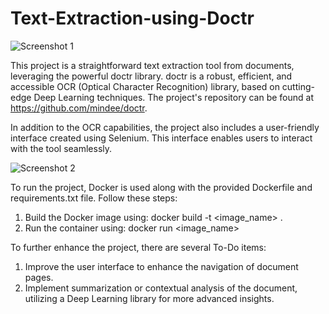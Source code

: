 # Text-Extraction-using-Doctr

![Screenshot 1](./Images/Screenshot%20from%202023-07-21%2011-23-33.png)

This project is a straightforward text extraction tool from documents, leveraging the powerful doctr library. doctr is a robust, efficient, and accessible OCR (Optical Character Recognition) library, based on cutting-edge Deep Learning techniques. The project's repository can be found at https://github.com/mindee/doctr.

In addition to the OCR capabilities, the project also includes a user-friendly interface created using Selenium. This interface enables users to interact with the tool seamlessly.

![Screenshot 2](./Images/Screenshot%20from%202023-07-21%2011-23-54.png)

To run the project, Docker is used along with the provided Dockerfile and requirements.txt file. Follow these steps:

1. Build the Docker image using: docker build -t <image_name> .
2. Run the container using: docker run <image_name>

To further enhance the project, there are several To-Do items:

1. Improve the user interface to enhance the navigation of document pages.
2. Implement summarization or contextual analysis of the document, utilizing a Deep Learning library for more advanced insights.
